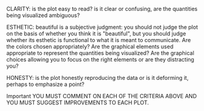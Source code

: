 CLARITY: is the plot easy to read? is it clear or confusing, are the quantities being visualized ambiguous?

ESTHETIC: beautiful is a subjective judgment: you should not judge the plot on the basis of whether you think it is "beautiful", but you should judge whether its esthetic is functional to what it is meant to communicate. Are the colors chosen appropriately? Are the graphical elements used appropriate to represent the quantities being visualized? Are the graphical choices allowing you to focus on the right elements or are they distracting you?

HONESTY: is the plot honestly reproducing the data or is it deforming it, perhaps to emphasize a point?

Important YOU MUST COMMENT ON EACH OF THE CRITERIA ABOVE AND YOU MUST SUGGEST IMPROVEMENTS TO EACH PLOT.
